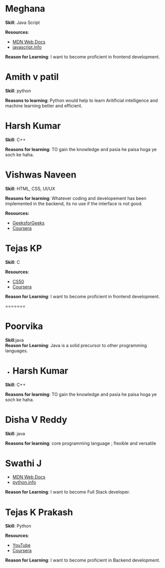 # Meghana

**Skill**: Java Script

**Resources**:
- [MDN Web Docs](https://developer.mozilla.org/en-US/docs/Web/javascript)
- [javascript.info](https://javascript.info/)

**Reason for Learning**: I want to become proficient in frontend development.

# Amith v patil

**Skill**: python

**Reasons to learning**: Python would help to learn Aritificial intelligence and machine learning better and efficient.

# Harsh Kumar

**Skill**: C++

**Reasons for learning**: TO gain the knowledge and pasia he paisa hoga ye soch ke haha.

# Vishwas Naveen

**Skill**: HTML, CSS, UI/UX

**Reasons for learning**: Whatever coding and developement has been implemented in the backend, its no use if the interface is not good.

**Resources:**
- [GeeksforGeeks](https://www.geeksforgeeks.org/html-tutorial/)
- [Coursera](https://www.coursera.org/collections/learn-css/)

# Tejas KP

**Skill**: C

**Resources**:
- [CS50](https://cs50.harvard.edu/x/2024/weeks/1/)
- [Coursera](https://www.coursera.org/specializations/c-programming)

**Reason for Learning**: I want to become proficient in frontend development.


=======
# Poorvika                                                                                                                                                              
**Skill**:java                                                                                                                                                               
**Reason for Learning**: Java is a solid precursor to other programming languages.
- # Harsh Kumar

**Skill**: C++

**Reasons for learning**: TO gain the knowledge and pasia he paisa hoga ye soch ke haha.

# Disha V Reddy

**Skill**: java 

**Reasons for learning**: core programming language ; flexible and versatile 

# Swathi J
- [MDN Web Docs](https://developer.mozilla.org/en-US/docs/Web/python)
- [python.info](https://python.info/)

**Reason for Learning**: I want to become Full Stack developer.



# Tejas K Prakash

**Skill**: Python

**Resources**:

- [YouTube](https://www.youtube.com/playlist?list=PLGjplNEQ1it8-0CmoljS5yeV-GlKSUEt0)
- [Coursera](https://www.coursera.org/specializations/python)

**Reason for Learning**: I want to become proficient in Backend development.

